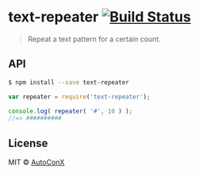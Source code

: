# text-repeater [![Build Status](https://travis-ci.org/AutoConX/text-repeater.svg?branch=master)](https://travis-ci.org/AutoConX/text-repeater)

> Repeat a text pattern for a certain count.


## API

```sh
$ npm install --save text-repeater
```

```js
var repeater = require('text-repeater');

console.log( repeater( '#', 10 ) );
//=> ##########
```


## License

MIT © [AutoConX](http://www.autoconx.com)
